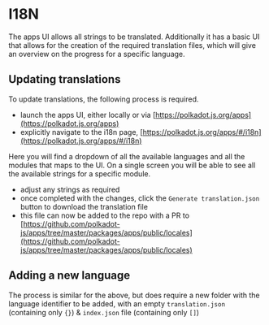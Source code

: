 # I18N

The apps UI allows all strings to be translated. Additionally it has a basic UI that allows for the creation of the required translation files, which will give an overview on the progress for a specific language.

## Updating translations

To update translations, the following process is required.

- launch the apps UI, either locally or via [https://polkadot.js.org/apps](https://polkadot.js.org/apps)
- explicitly navigate to the i18n page, [https://polkadot.js.org/apps/#/i18n](https://polkadot.js.org/apps/#/i18n)

Here you will find a dropdown of all the available languages and all the modules that maps to the UI. On a single screen you will be able to see all the available strings for a specific module.

- adjust any strings as required
- once completed with the changes, click the `Generate translation.json` button to download the translation file
- this file can now be added to the repo with a PR to [https://github.com/polkadot-js/apps/tree/master/packages/apps/public/locales](https://github.com/polkadot-js/apps/tree/master/packages/apps/public/locales)

## Adding a new language

The process is similar for the above, but does require a new folder with the language identifier to be added, with an empty `translation.json` (containing only `{}`) & `index.json` file (containing only `[]`)
